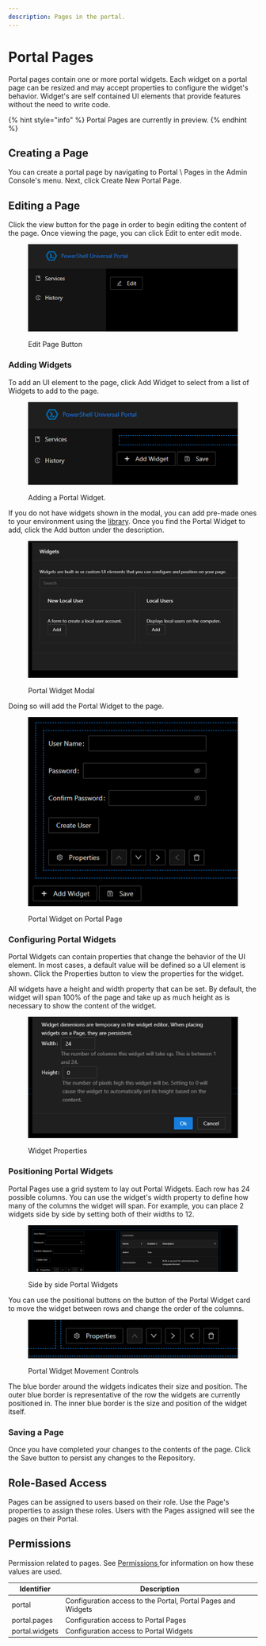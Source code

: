 ```yaml
---
description: Pages in the portal.
---
```


# Portal Pages

Portal pages contain one or more portal widgets. Each widget on a portal page can be resized and may accept properties to configure the widget's behavior. Widget's are self contained UI elements that provide features without the need to write code.&#x20;

{% hint style="info" %}
Portal Pages are currently in preview.
{% endhint %}

## Creating a Page

You can create a portal page by navigating to Portal \ Pages in the Admin Console's menu. Next, click Create New Portal Page.&#x20;

## Editing a Page

Click the view button for the page in order to begin editing the content of the page. Once viewing the page, you can click Edit to enter edit mode.&#x20;

<figure><img src="../.gitbook/assets/image (3) (1).png" alt=""><figcaption><p>Edit Page Button</p></figcaption></figure>

### Adding Widgets

To add an UI element to the page, click Add Widget to select from a list of Widgets to add to the page.&#x20;

<figure><img src="../.gitbook/assets/image (4) (1).png" alt=""><figcaption><p>Adding a Portal Widget. </p></figcaption></figure>

If you do not have widgets shown in the modal, you can add pre-made ones to your environment using the [library](../platform/library.md). Once you find the Portal Widget to add, click the Add button under the description.

<figure><img src="../.gitbook/assets/image (5) (1).png" alt=""><figcaption><p>Portal Widget Modal</p></figcaption></figure>

Doing so will add the Portal Widget to the page.&#x20;

<figure><img src="../.gitbook/assets/image (6) (1).png" alt=""><figcaption><p>Portal Widget on Portal Page</p></figcaption></figure>

### Configuring Portal Widgets

Portal Widgets can contain properties that change the behavior of the UI element. In most cases, a default value will be defined so a UI element is shown. Click the Properties button to view the properties for the widget.

All widgets have a height and width property that can be set. By default, the widget will span 100% of the page and take up as much height as is necessary to show the content of the widget.&#x20;

<figure><img src="../.gitbook/assets/image (7) (1).png" alt=""><figcaption><p>Widget Properties</p></figcaption></figure>

### Positioning Portal Widgets

Portal Pages use a grid system to lay out Portal Widgets. Each row has 24 possible columns. You can use the widget's width property to define how many of the columns the widget will span. For example, you can place 2 widgets side by side by setting both of their widths to 12.&#x20;

<figure><img src="../.gitbook/assets/image (8) (1).png" alt=""><figcaption><p>Side by side Portal Widgets</p></figcaption></figure>

You can use the positional buttons on the button of the Portal Widget card to move the widget between rows and change the order of the columns.&#x20;

<figure><img src="../.gitbook/assets/image (9) (1).png" alt=""><figcaption><p>Portal Widget Movement Controls</p></figcaption></figure>

The blue border around the widgets indicates their size and position. The outer blue border is representative of the row the widgets are currently positioned in. The inner blue border is the size and position of the widget itself.&#x20;

### Saving a Page

Once you have completed your changes to the contents of the page. Click the Save button to persist any changes to the Repository.&#x20;

## Role-Based Access

Pages can be assigned to users based on their role. Use the Page's properties to assign these roles. Users with the Pages assigned will see the pages on their Portal.&#x20;

## Permissions

Permission related to pages. See [Permissions ](../security/enterprise-security/permissions.md)for information on how these values are used.&#x20;



| Identifier     | Description                                                  |
| -------------- | ------------------------------------------------------------ |
| portal         | Configuration access to the Portal, Portal Pages and Widgets |
| portal.pages   | Configuration access to Portal Pages                         |
| portal.widgets | Configuration access to Portal Widgets                       |
